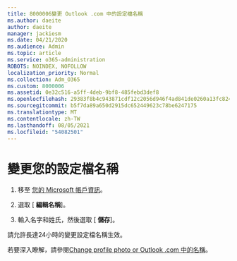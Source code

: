 ```yaml
---
title: 8000006變更 Outlook .com 中的設定檔名稱
ms.author: daeite
author: daeite
manager: jackiesm
ms.date: 04/21/2020
ms.audience: Admin
ms.topic: article
ms.service: o365-administration
ROBOTS: NOINDEX, NOFOLLOW
localization_priority: Normal
ms.collection: Adm_O365
ms.custom: 8000006
ms.assetid: 0e32c516-a5ff-4deb-9bf8-485febd3def8
ms.openlocfilehash: 29383f8b4c943871cdf12c2056d946f4ad841de0260a13fc824031daa78c0e6a
ms.sourcegitcommit: b5f7da89a650d2915dc652449623c78be6247175
ms.translationtype: MT
ms.contentlocale: zh-TW
ms.lasthandoff: 08/05/2021
ms.locfileid: "54082501"
---
```

# <a name="change-your-profile-name"></a>變更您的設定檔名稱

1. 移至 [您的 Microsoft 帳戶資訊](https://go.microsoft.com/fwlink/p/?linkid=860841)。
    
2. 選取 [ **編輯名稱**]。 
    
3. 輸入名字和姓氏，然後選取 [ **儲存**]。 
    
請允許長達24小時的變更設定檔名稱生效。
  
若要深入瞭解，請參閱[Change profile photo or Outlook .com 中的名稱](https://go.microsoft.com/fwlink/?linkid=873110)。
  

